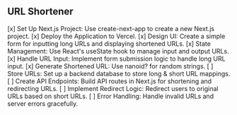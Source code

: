## URL Shortener

[x] Set Up Next.js Project: Use create-next-app to create a new Next.js project.
[x] Deploy the Application to Vercel.
[x] Design UI: Create a simple form for inputting long URLs and displaying shortened URLs.
[x] State Management: Use React's useState hook to manage input and output URLs.
[x] Handle URL Input: Implement form submission logic to handle long URL input.
[x] Generate Shortened URL: Use nanoid? for random strings.
[ ] Store URLs: Set up a backend database to store long & short URL mappings.
[ ] Create API Endpoints: Build API routes in Next.js for shortening and redirecting URLs.
[ ] Implement Redirect Logic: Redirect users to original URLs based on short URLs.
[ ] Error Handling: Handle invalid URLs and server errors gracefully.
